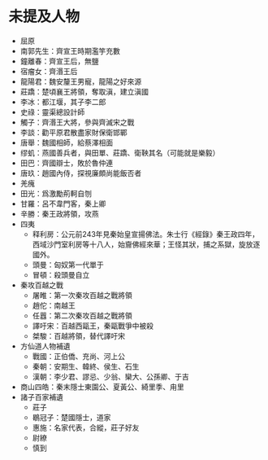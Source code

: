 # 未提及人物
- 屈原
- 南郭先生：齊宣王時期濫竽充數
- 鐘離春：齊宣王后，無鹽
- 宿瘤女：齊湣王后
- 龍陽君：魏安釐王男寵，龍陽之好來源
- 莊蹻：楚頃襄王將領，奪取滇，建立滇國
- 李冰：都江堰，其子李二郎
- 史祿：靈渠總設計師
- 觸子：齊湣王大將，參與齊滅宋之戰
- 李談：勸平原君散盡家財保衛邯鄲
- 唐舉：魏國相師，給蔡澤相面
- 缪虮：燕國善兵者，與田單、莊蹻、衛鞅其名（可能就是樂毅）
- 田巴：齊國辯士，敗於魯仲連
- 唐玖：趙國內侍，探視廉頗尚能飯否者
- 羌瘣
- 田光：爲激勵荊軻自刎
- 甘羅：呂不韋門客，秦上卿
- 辛勝：秦王政將領，攻燕
- 四夷
    - 释利房：公元前243年見秦始皇宣揚佛法。朱士行《經錄》秦王政四年，西域沙門室利房等十八人，始齎佛經來華；王怪其狀，捕之系獄，旋放逐國外。
    - 頭曼：匈奴第一代單于
    - 冒頓：殺頭曼自立
- 秦攻百越之戰
    - 屠睢：第一次秦攻百越之戰將領
    - 趙佗：南越王
    - 任囂：第二次秦攻百越之戰將領
    - 譯吁宋：百越西甌王，秦甌戰爭中被殺
    - 桀駿：百越將領，替代譯吁宋
- 方仙道人物補遺
    - 戰國：正伯僑、充尚、河上公
    - 秦朝：安期生、韓終、侯生、石生
    - 漢朝：李少君、謬忌、少翁、欒大、公孫卿、于吉
- 商山四皓：秦末隱士東園公、夏黃公、綺里季、甪里
- 諸子百家補遺
    - 莊子
    - 鶡冠子：楚國隱士，道家
    - 惠施：名家代表，合縱，莊子好友
    - 尉繚
    - 慎到
